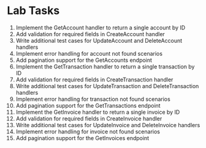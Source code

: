 # Lab Tasks

1. Implement the GetAccount handler to return a single account by ID
2. Add validation for required fields in CreateAccount handler
3. Write additional test cases for UpdateAccount and DeleteAccount handlers
4. Implement error handling for account not found scenarios
5. Add pagination support for the GetAccounts endpoint
6. Implement the GetTransaction handler to return a single transaction by ID
7. Add validation for required fields in CreateTransaction handler
8. Write additional test cases for UpdateTransaction and DeleteTransaction handlers
9. Implement error handling for transaction not found scenarios
10. Add pagination support for the GetTransactions endpoint
11. Implement the GetInvoice handler to return a single invoice by ID
12. Add validation for required fields in CreateInvoice handler
13. Write additional test cases for UpdateInvoice and DeleteInvoice handlers
14. Implement error handling for invoice not found scenarios
15. Add pagination support for the GetInvoices endpoint
